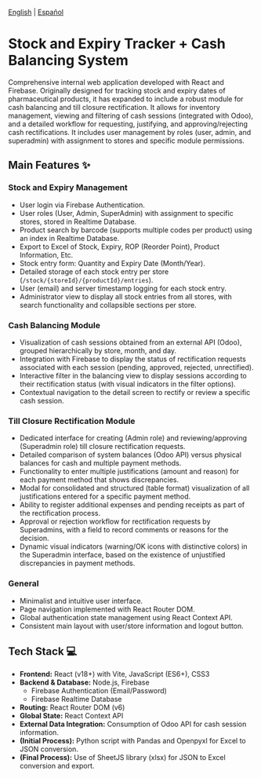 [English](./README.md) | [Español](./README.es.md) 

# Stock and Expiry Tracker + Cash Balancing System

Comprehensive internal web application developed with React and Firebase. Originally designed for tracking stock and expiry dates of pharmaceutical products, it has expanded to include a robust module for cash balancing and till closure rectification. It allows for inventory management, viewing and filtering of cash sessions (integrated with Odoo), and a detailed workflow for requesting, justifying, and approving/rejecting cash rectifications. It includes user management by roles (user, admin, and superadmin) with assignment to stores and specific module permissions.

## Main Features ✨

### Stock and Expiry Management
* User login via Firebase Authentication.
* User roles (User, Admin, SuperAdmin) with assignment to specific stores, stored in Realtime Database.
* Product search by barcode (supports multiple codes per product) using an index in Realtime Database.
* Export to Excel of Stock, Expiry, ROP (Reorder Point), Product Information, Etc.
* Stock entry form: Quantity and Expiry Date (Month/Year).
* Detailed storage of each stock entry per store (`/stock/{storeId}/{productId}/entries`).
* User (email) and server timestamp logging for each stock entry.
* Administrator view to display all stock entries from all stores, with search functionality and collapsible sections per store.

### Cash Balancing Module
* Visualization of cash sessions obtained from an external API (Odoo), grouped hierarchically by store, month, and day.
* Integration with Firebase to display the status of rectification requests associated with each session (pending, approved, rejected, unrectified).
* Interactive filter in the balancing view to display sessions according to their rectification status (with visual indicators in the filter options).
* Contextual navigation to the detail screen to rectify or review a specific cash session.

### Till Closure Rectification Module
* Dedicated interface for creating (Admin role) and reviewing/approving (Superadmin role) till closure rectification requests.
* Detailed comparison of system balances (Odoo API) versus physical balances for cash and multiple payment methods.
* Functionality to enter multiple justifications (amount and reason) for each payment method that shows discrepancies.
* Modal for consolidated and structured (table format) visualization of all justifications entered for a specific payment method.
* Ability to register additional expenses and pending receipts as part of the rectification process.
* Approval or rejection workflow for rectification requests by Superadmins, with a field to record comments or reasons for the decision.
* Dynamic visual indicators (warning/OK icons with distinctive colors) in the Superadmin interface, based on the existence of unjustified discrepancies in payment methods.

### General
* Minimalist and intuitive user interface.
* Page navigation implemented with React Router DOM.
* Global authentication state management using React Context API.
* Consistent main layout with user/store information and logout button.

## Tech Stack 💻
* **Frontend:** React (v18+) with Vite, JavaScript (ES6+), CSS3
* **Backend & Database:** Node.js, Firebase
    * Firebase Authentication (Email/Password)
    * Firebase Realtime Database
* **Routing:** React Router DOM (v6)
* **Global State:** React Context API
* **External Data Integration:** Consumption of Odoo API for cash session information.
* **(Initial Process):** Python script with Pandas and Openpyxl for Excel to JSON conversion.
* **(Final Process):** Use of SheetJS library (xlsx) for JSON to Excel conversion and export.
